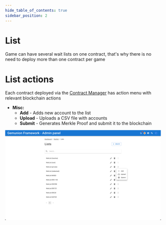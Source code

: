 ```yaml
---
hide_table_of_contents: true
sidebar_position: 2
---
```


# List

Game can have several wait lists on one contract, that's why there is no need to deploy more than one contract per game

# List actions

Each contract deployed via the [Contract Manager](/admin/miscellaneous/contract-manager.md) has
action menu with relevant blockchain actions

- **Misc:**
    - **Add** - Adds new account to the list
    - **Upload** - Uploads a CSV file with accounts
    - **Submit** - Generates Merkle Proof and submit it to the blockchain

![waitlist list action menu](/img/admin/mechanics-marketing/wait-list/list_actions.png)

